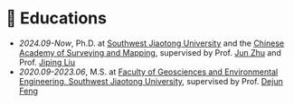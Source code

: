 
# 📖 Educations
- *2024.09-Now*, Ph.D. at [Southwest Jiaotong University](https://gsee.swjtu.edu.cn/) and the [Chinese Academy of Surveying and Mapping](https://casm.ac.cn/), supervised by Prof. [Jun Zhu](https://faculty.swjtu.edu.cn/zhujun1/zh_CN/index.htm) and Prof. [Jiping Liu](https://www.casm.ac.cn/yjspy/dsdw1/202305/20230518/j_2023051816510700016844000367531922.html)
- *2020.09-2023.06*, M.S. at [Faculty of Geosciences and Environmental Engineering, Southwest Jiaotong University](https://gsee.swjtu.edu.cn/), supervised by Prof. [Dejun Feng](https://faculty.swjtu.edu.cn/fengdejun/zh_CN/index.htm)


